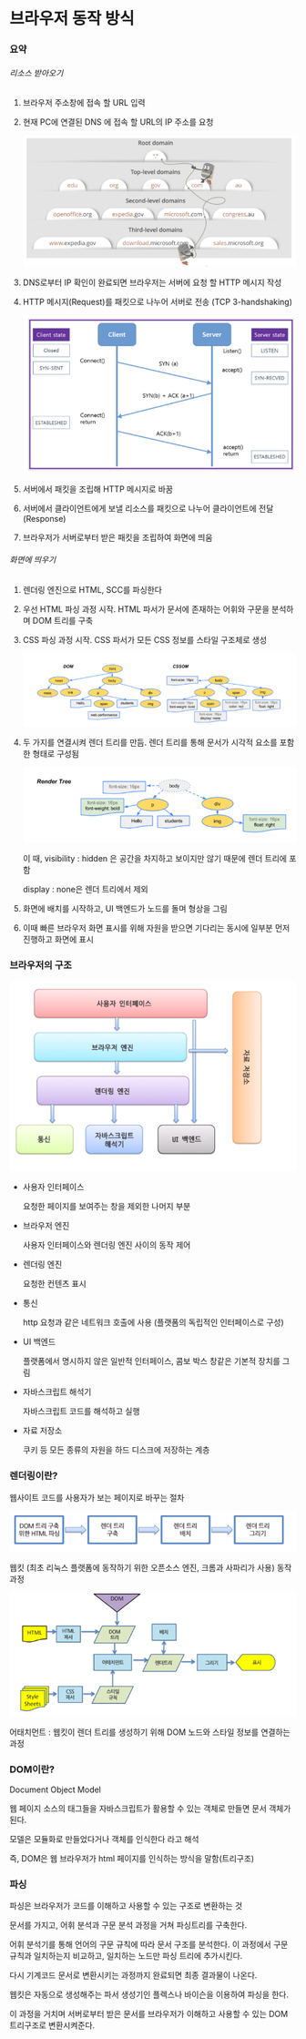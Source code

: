 # 브라우저 동작 방식

### 요약

###### 리소스 받아오기

1. 브라우저 주소창에 접속 할 URL 입력

2. 현재 PC에 연결된 DNS 에 접속 할 URL의 IP 주소를 요청
   
   ![](브라우저동작_assets/2023-02-07-19-56-31-image.png)

3. DNS로부터 IP 확인이 완료되면 브라우저는 서버에 요청 할 HTTP 메시지 작성

4. HTTP 메시지(Request)를 패킷으로 나누어 서버로 전송 (TCP 3-handshaking)
   
   ![](브라우저동작_assets/2023-02-07-19-57-22-image.png)

5. 서버에서 패킷을 조립해 HTTP 메시지로 바꿈

6. 서버에서 클라이언트에게 보낼 리소스를 패킷으로 나누어 클라이언트에 전달 (Response)

7. 브라우저가 서버로부터 받은 패킷을 조립하여 화면에 띄움

###### 화면에 띄우기

1. 렌더링 엔진으로 HTML, SCC를 파싱한다

2. 우선 HTML 파싱 과정 시작. HTML 파서가 문서에 존재하는 어휘와 구문을 분석하며 DOM 트리를 구축

3. CSS 파싱 과정 시작. CSS 파서가 모든 CSS 정보를 스타일 구조체로 생성
   
   ![](브라우저동작_assets/2023-02-07-20-03-11-image.png)

4. 두 가지를 연결시켜 렌더 트리를 만듬. 렌더 트리를 통해 문서가 시각적 요소를 포함한 형태로 구성됨
   
   ![](브라우저동작_assets/2023-02-07-20-03-22-image.png)
   
   이 때, visibility : hidden 은 공간을 차지하고 보이지만 않기 때문에 렌더 트리에 포함
   
   display : none은 렌더 트리에서 제외 

5. 화면에 배치를 시작하고, UI 백엔드가 노드를 돌며 형상을 그림

6. 이때 빠른 브라우저 화면 표시를 위해 자원을 받으면 기다리는 동시에 일부분 먼저 진행하고 화면에 표시

### 브라우저의 구조

![](브라우저동작_assets/2023-01-27-15-05-56-image.png)

- 사용자 인터페이스
  
  요청한 페이지를 보여주는 창을 제외한 나머지 부분

- 브라우저 엔진
  
  사용자 인터페이스와 렌더링 엔진 사이의 동작 제어

- 렌더링 엔진
  
  요청한 컨텐츠 표시

- 통신
  
  http 요청과 같은 네트워크 호출에 사용 (플랫폼의 독립적인 인터페이스로 구성)

- UI 백엔드
  
  플랫폼에서 명시하지 않은 일반적 인터페이스, 콤보 박스 창같은 기본적 장치를 그림

- 자바스크립트 해석기
  
  자바스크립트 코드를 해석하고 실행

- 자료 저장소
  
  쿠키 등 모든 종류의 자원을 하드 디스크에 저장하는 계층

### 렌더링이란?

웹사이트 코드를 사용자가 보는 페이지로 바꾸는 절차

![](브라우저동작_assets/2023-01-27-15-16-33-image.png)

웹킷 (최초 리눅스 플랫폼에 동작하기 위한 오픈소스 엔진, 크롬과 사파리가 사용) 동작 과정

![](브라우저동작_assets/2023-01-27-15-17-36-image.png)

어태치먼트 : 웹킷이 렌더 트리를 생성하기 위해 DOM 노드와 스타일 정보를 연결하는 과정

### DOM이란?

Document Object Model

웹 페이지 소스의 태그들을 자바스크립트가 활용할 수 있는 객체로 만들면 문서 객체가 된다.

모델은 모듈화로 만들었다거나 객체를 인식한다 라고 해석

즉, DOM은 웹 브라우저가 html 페이지를 인식하는 방식을 말함(트리구조)

### 파싱

파싱은 브라우저가 코드를 이해하고 사용할 수 있는 구조로 변환하는 것

문서를 가지고, 어휘 분석과 구문 분석 과정을 거쳐 파싱트리를 구축한다.

어휘 분석기를 통해 언어의 구문 규칙에 따라 문서 구조를 분석한다. 이 과정에서 구문 규칙과 일치하는지 비교하고, 일치하는 노드만 파싱 트리에 추가시킨다.

다시 기계코드 문서로 변환시키는 과정까지 완료되면 최종 결과물이 나온다.

웹킷은 자동으로 생성해주는 파서 생성기인 플렉스나 바이슨을 이용하여 파싱을 한다.

이 과정을 거치며 서버로부터 받은 문서를 브라우저가 이해하고 사용할 수 있는 DOM 트리구조로 변환시켜준다.
